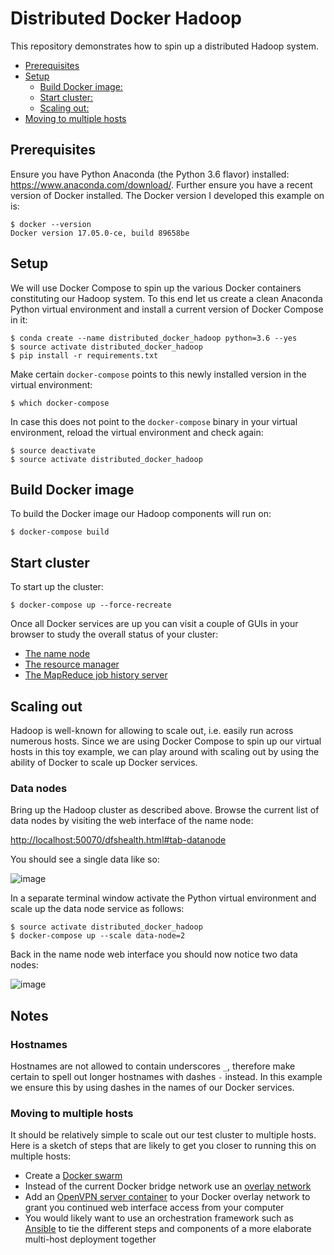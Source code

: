 # Distributed Docker Hadoop

This repository demonstrates how to spin up a distributed Hadoop system.

* [Prerequisites](#prerequisites)
* [Setup](#setup)
  * [Build Docker image:](#build-docker-image)
  * [Start cluster:](#start-cluster)
  * [Scaling out:](#scaling-out)
* [Moving to multiple hosts](#moving-to-multiple-hosts)

## Prerequisites

Ensure you have Python Anaconda (the Python 3.6 flavor) installed: https://www.anaconda.com/download/.
Further ensure you have a recent version of Docker installed.
The Docker version I developed this example on is:

    $ docker --version
    Docker version 17.05.0-ce, build 89658be

## Setup

We will use Docker Compose to spin up the various Docker containers constituting
our Hadoop system.
To this end let us create a clean Anaconda Python virtual environment and install
a current version of Docker Compose in it:

    $ conda create --name distributed_docker_hadoop python=3.6 --yes
    $ source activate distributed_docker_hadoop
    $ pip install -r requirements.txt

Make certain `docker-compose` points to this newly installed version in the virtual
environment:

    $ which docker-compose

In case this does not point to the `docker-compose` binary in your virtual environment,
reload the virtual environment and check again:

    $ source deactivate
    $ source activate distributed_docker_hadoop

## Build Docker image

To build the Docker image our Hadoop components will run on:

    $ docker-compose build

## Start cluster

To start up the cluster:

    $ docker-compose up --force-recreate

Once all Docker services are up you can visit a couple of GUIs in your browser
to study the overall status of your cluster:

* [The name node](http://localhost:50070)
* [The resource manager](http://localhost:8088)
* [The MapReduce job history server](http://localhost:8088)

## Scaling out

Hadoop is well-known for allowing to scale out, i.e. easily run across numerous hosts.
Since we are using Docker Compose to spin up our virtual hosts in this toy example, we can
play around with scaling out by using the ability of Docker to scale up Docker services.

### Data nodes

Bring up the Hadoop cluster as described above.
Browse the current list of data nodes by visiting the web interface of the name node:

[http://localhost:50070/dfshealth.html#tab-datanode](http://localhost:50070/dfshealth.html#tab-datanode)

You should see a single data like so:

![image](https://user-images.githubusercontent.com/3273502/29886791-98f586f4-8dbb-11e7-9bbb-ca6d8314de2f.png)

In a separate terminal window activate the Python virtual environment and scale
up the data node service as follows:

    $ source activate distributed_docker_hadoop
    $ docker-compose up --scale data-node=2

Back in the name node web interface you should now notice two data nodes:

![image](https://user-images.githubusercontent.com/3273502/29886878-e00ef7a0-8dbb-11e7-8e91-54117244b115.png)

## Notes

### Hostnames

Hostnames are not allowed to contain underscores `_`, therefore make certain
to spell out longer hostnames with dashes `-` instead.
In this example we ensure this by using dashes in the names of our Docker services.

### Moving to multiple hosts

It should be relatively simple to scale out our test cluster to multiple hosts.
Here is a sketch of steps that are likely to get you closer to running this on multiple hosts:

* Create a [Docker swarm](https://docs.docker.com/engine/swarm/)
* Instead of the current Docker bridge network use an
  [overlay network](https://docs.docker.com/engine/userguide/networking/get-started-overlay/)
* Add an [OpenVPN server container](https://github.com/kylemanna/docker-openvpn) to your
  Docker overlay network to grant you continued web interface access from your computer
* You would likely want to use an orchestration framework such as
  [Ansible](https://www.ansible.com/) to tie the different steps and components
  of a more elaborate multi-host deployment together

